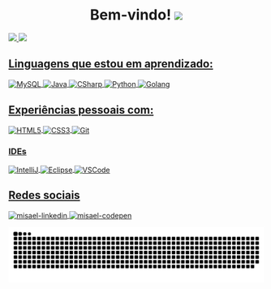 <h1 align="center"> Bem-vindo! <img src="https://emojipedia-us.s3.dualstack.us-west-1.amazonaws.com/thumbs/160/joypixels/291/flag-brazil_1f1e7-1f1f7.png" width="30px"> </h1> 

<div>
  <a href="https://github.com/devmisa">
  <img height="180em" src="https://github-readme-stats.vercel.app/api?username=devmisa&show_icons=true&theme=react&include_all_commits=true&count_private=true"/>
  <img height="180em" src="https://github-readme-stats.vercel.app/api/top-langs/?username=devmisa&layout=compact&langs_count=7&theme=react"/>
</div>

## Linguagens que estou em aprendizado:

<div>
<img align="center" alt="MySQL" height="60" width="60" src="https://cdn.jsdelivr.net/gh/devicons/devicon/icons/mysql/mysql-original-wordmark.svg" style="max-width:100%;">
<img align="center" alt="Java" height="60" width="60" src="https://cdn.jsdelivr.net/gh/devicons/devicon/icons/java/java-original-wordmark.svg" style="max-width:100%;">
<img align="center" alt="CSharp" height="50" width="50" src="https://cdn.jsdelivr.net/gh/devicons/devicon/icons/csharp/csharp-original.svg" style="max-width:100%;">
<img align="center" alt="Python" height="50" width="50" src="https://cdn.jsdelivr.net/gh/devicons/devicon/icons/python/python-original-wordmark.svg" style="max-width:100%;">
<img align="center" alt="Golang" height="50" width="50" src="https://cdn.jsdelivr.net/gh/devicons/devicon/icons/go/go-original.svg" style="max-width:100%;">


## Experiências pessoais com:

<img align="center" alt="HTML5" height="50" width="50" src="https://cdn.jsdelivr.net/gh/devicons/devicon/icons/html5/html5-original.svg" style="max-width:100%;">
<img align="center" alt="CSS3" height="50" width="50" src="https://cdn.jsdelivr.net/gh/devicons/devicon/icons/css3/css3-original.svg" style="max-width:100%;">
<img align="center" alt="Git" height="50" width="50" src="https://cdn.jsdelivr.net/gh/devicons/devicon/icons/git/git-original.svg" style="max-width:100%;">


### IDEs

<img align="center" alt="IntelliJ" height="50" width="50" src="https://cdn.jsdelivr.net/gh/devicons/devicon/icons/intellij/intellij-original.svg" style="max-width:100%;">
<img align="center" alt="Eclipse" height="50" width="50" src="https://cdn.icon-icons.com/icons2/1381/PNG/512/eclipse_94656.png" style="max-width:100%;">
<img align="center" alt="VSCode" height="50" width="50" src="https://cdn.jsdelivr.net/gh/devicons/devicon/icons/visualstudio/visualstudio-plain.svg" style="max-width:100%;">


## Redes sociais

<div>
  
<a href="https://www.linkedin.com/in/misaellaracampos" target="_blank">
<img align="center" alt="misael-linkedin" height="50" width="50" src="https://cdn.jsdelivr.net/gh/devicons/devicon/icons/linkedin/linkedin-original.svg" style="max-width:100%;">
</a>

 <a href="https://codepen.io/devmisa" target="_blank">
<img align="center" alt="misael-codepen" height="50" width="50" src="https://cdn.jsdelivr.net/gh/devicons/devicon/icons/codepen/codepen-plain.svg" style="max-width:100%;">
</a>
  
  ![Snake animation](https://github.com/devmisa/devmisa/blob/output/github-contribution-grid-snake.svg)
  
</div>

